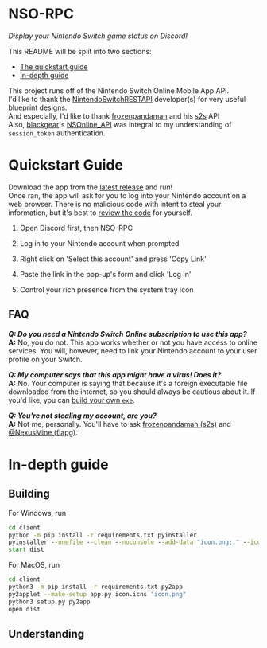 # NSO-RPC

*Display your Nintendo Switch game status on Discord!*

This README will be split into two sections:
  - [The quickstart guide](#quick)
  - [In-depth guide](#depth)

This project runs off of the Nintendo Switch Online Mobile App API.  
I'd like to thank the [NintendoSwitchRESTAPI](https://github.com/ZekeSnider/NintendoSwitchRESTAPI) developer(s) for very useful blueprint designs.  
And especially, I'd like to thank [frozenpandaman](https://github.com/frozenpandaman) and his [s2s](https://github.com/frozenpandaman/splatnet2statink/wiki/api-docs) API  
Also, [blackgear](https://github.com/blackgear)'s [NSOnline_API](https://github.com/blackgear/NSOnline_API) was integral to my understanding of `session_token` authentication.

<h1 id = 'quick'>Quickstart Guide</h1>

Download the app from the [latest release](https://github.com/MCMi460/NSO-RPC/releases) and run!  
Once ran, the app will ask for you to log into your Nintendo account on a web browser. There is no malicious code with intent to steal your information, but it's best to [review the code](/api/__init__.py) for yourself.

1. Open Discord first, then NSO-RPC

2. Log in to your Nintendo account when prompted

3. Right click on 'Select this account' and press 'Copy Link'

4. Paste the link in the pop-up's form and click 'Log In'

5. Control your rich presence from the system tray icon

## FAQ

***Q: Do you need a Nintendo Switch Online subscription to use this app?***  
**A:** No, you do not. This app works whether or not you have access to online services. You will, however, need to link your Nintendo account to your user profile on your Switch.

***Q: My computer says that this app might have a virus! Does it?***  
**A:** No. Your computer is saying that because it's a foreign executable file downloaded from the internet, so you should always be cautious about it. If you'd like, you can [build your own `exe`](#building).

***Q: You're not stealing my account, are you?***  
**A:** Not me, personally. You'll have to ask [frozenpandaman (s2s)](https://github.com/frozenpandaman) and [@NexusMine (flapg)](https://twitter.com/NexusMine).

<h1 id = 'depth'>In-depth guide</h1>

<h2 id = 'building'>Building</h2>

For Windows, run
```bat
cd client
python -m pip install -r requirements.txt pyinstaller
pyinstaller --onefile --clean --noconsole --add-data "icon.png;." --icon=icon.ico app.py
start dist
```
For MacOS, run
```sh
cd client
python3 -m pip install -r requirements.txt py2app
py2applet --make-setup app.py icon.icns "icon.png"
python3 setup.py py2app
open dist
```

## Understanding
